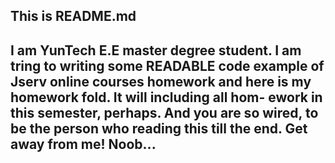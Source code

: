 This is README.md
-----------------------------------------------------------------------------------------
I am YunTech E.E master degree student. I am tring to writing some READABLE code example
of Jserv online courses homework and here is my homework fold. It will including all hom-
ework in this semester, perhaps. And you are so wired, to be the person who reading this 
till the end. Get away from me! Noob...
-----------------------------------------------------------------------------------------
